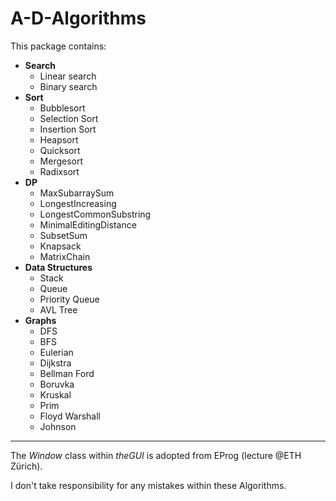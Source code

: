 # A-D-Algorithms

This package contains:
- **Search**
  - Linear search
  - Binary search
- **Sort**
  - Bubblesort
  - Selection Sort
  - Insertion Sort
  - Heapsort
  - Quicksort
  - Mergesort
  - Radixsort
- **DP**
  - MaxSubarraySum
  - LongestIncreasing
  - LongestCommonSubstring
  - MinimalEditingDistance
  - SubsetSum
  - Knapsack
  - MatrixChain
- **Data Structures**
  - Stack
  - Queue
  - Priority Queue
  - AVL Tree
- **Graphs**
  - DFS
  - BFS
  - Eulerian
  - Dijkstra
  - Bellman Ford
  - Boruvka
  - Kruskal
  - Prim
  - Floyd Warshall
  - Johnson

---

The *Window* class within *theGUI* is adopted from EProg (lecture @ETH Zürich).

I don't take responsibility for any mistakes within these Algorithms.

